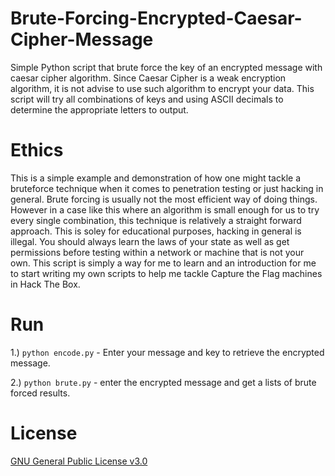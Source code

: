 # Brute-Forcing-Encrypted-Caesar-Cipher-Message
Simple Python script that brute force the key of an encrypted message with caesar cipher algorithm. Since Caesar Cipher is a weak encryption algorithm, it is not advise to use such algorithm to encrypt your data. This script will try all combinations of keys and using ASCII decimals to determine the appropriate letters to output. 

# Ethics
This is a simple example and demonstration of how one might tackle a bruteforce technique when it comes to penetration testing or just hacking in general. Brute forcing is usually not the most efficient way of doing things. However in a case like this where an algorithm is small enough for us to try every single combination, this technique is relatively a straight forward approach. This is soley for educational purposes, hacking in general is illegal. You should always learn the laws of your state as well as get permissions before testing within a network or machine that is not your own. This script is simply a way for me to learn and an introduction for me to start writing my own scripts to help me tackle Capture the Flag machines in Hack The Box.

# Run
1.) `python encode.py` - Enter your message and key to retrieve the encrypted message.

2.) `python brute.py` - enter the encrypted message and get a lists of brute forced results.

# License
[GNU General Public License v3.0](LICENSE)

